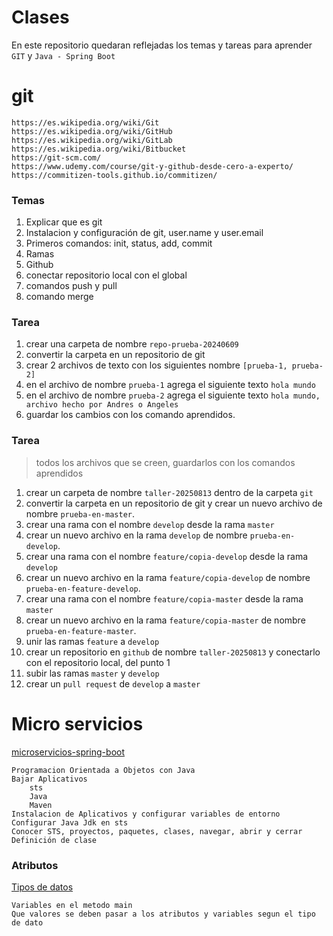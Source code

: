 # Clases
En este repositorio quedaran reflejadas los temas y tareas para aprender `GIT` y `Java - Spring Boot`


# git
	https://es.wikipedia.org/wiki/Git
	https://es.wikipedia.org/wiki/GitHub
	https://es.wikipedia.org/wiki/GitLab
	https://es.wikipedia.org/wiki/Bitbucket
	https://git-scm.com/
	https://www.udemy.com/course/git-y-github-desde-cero-a-experto/
	https://commitizen-tools.github.io/commitizen/

### Temas
1. Explicar que es git
2. Instalacion y configuración de git, user.name y user.email
3. Primeros comandos: init, status, add, commit
4. Ramas
5. Github
6. conectar repositorio local con el global
7. comandos push y pull
8. comando merge

### Tarea 
1. crear una carpeta de nombre `repo-prueba-20240609`
2. convertir la carpeta en un repositorio de git
3. crear 2 archivos de texto con los siguientes nombre `[prueba-1, prueba-2]`
4. en el archivo de nombre `prueba-1` agrega el siguiente texto `hola mundo`
5. en el archivo de nombre `prueba-2` agrega el siguiente texto `hola mundo, archivo hecho por Andres o Angeles`
6. guardar los cambios con los comando aprendidos.

### Tarea
> todos los archivos que se creen, guardarlos con los comandos aprendidos
1. crear un carpeta de nombre `taller-20250813` dentro de la carpeta `git`
2. convertir la carpeta en un repositorio de git y crear un nuevo archivo de nombre `prueba-en-master`.
3. crear una rama con el nombre  `develop` desde la rama `master`
4. crear un nuevo archivo en la rama `develop` de nombre `prueba-en-develop`.
5. crear una rama con el nombre  `feature/copia-develop` desde la rama `develop`
6. crear un nuevo archivo en la rama `feature/copia-develop` de nombre `prueba-en-feature-develop`.
7. crear una rama con el nombre  `feature/copia-master` desde la rama `master`
8. crear un nuevo archivo en la rama `feature/copia-master` de nombre `prueba-en-feature-master`.
9. unir las ramas `feature` a `develop`
10. crear un repositorio en `github` de nombre `taller-20250813` y conectarlo con el repositorio local, del punto 1
11. subir las ramas `master` y `develop`
12. crear un `pull request` de `develop` a `master`


# Micro servicios
[microservicios-spring-boot](https://www.qindel.com/que-son-los-microservicios-spring-boot/#:~:text=%C2%BFQu%C3%A9%20son%20los%20microservicios%20Spring,de%20realizar%20una%20tarea%20espec%C3%ADfica.)

	Programacion Orientada a Objetos con Java
	Bajar Aplicativos
		sts
		Java
		Maven
	Instalacion de Aplicativos y configurar variables de entorno
	Configurar Java Jdk en sts
	Conocer STS, proyectos, paquetes, clases, navegar, abrir y cerrar 
	Definición de clase

### Atributos
[Tipos de datos](https://www.manualweb.net/java/tipos-datos-primitivos-java/)

    Variables en el metodo main
    Que valores se deben pasar a los atributos y variables segun el tipo de dato

